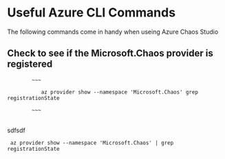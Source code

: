 # Useful Azure CLI Commands
The following commands come in handy when useing Azure Chaos Studio

## Check to see if the Microsoft.Chaos provider is registered <br>

            ~~~
            
               az provider show --namespace 'Microsoft.Chaos' grep registrationState
            
            ~~~

<br>
sdfsdf

   ~~~
    az provider show --namespace 'Microsoft.Chaos' | grep registrationState
   ~~~
    
    
